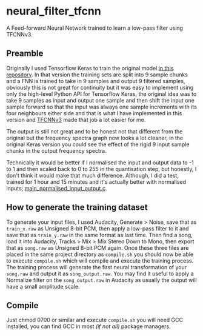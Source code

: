 # neural_filter_tfcnn
A Feed-forward Neural Network trained to learn a low-pass filter using TFCNNv3.

## Preamble
Originally I used Tensorflow Keras to train the original model [in this repository](https://github.com/jcwml/neural_filter). In that version the training sets are split into 9 sample chunks and a FNN is trained to take in 9 samples and output 9 filtered samples, obviously this is not great for continuity but it was easy to implement using only the high-level Python API for Tensorflow Keras, the original idea was to take 9 samples as input and output one sample and then shift the input one sample forward so that the input was always one sample increments with its four neighbours either side and that is what I have implemented in this version and [TFCNNv3](https://github.com/TFCNN/TFCNNv3) made that job a lot easier for me.

The output is still not great and to be honest not that different from the original but the frequency spectra graph now looks a lot cleaner, in the original Keras version you could see the effect of the rigid 9 input sample chunks in the output frequency spectra.

Technically it would be better if I normalised the input and output data to -1 to 1 and then scaled back to 0 to 255 in the quantisation step, but honestly, I don't think it would make that much difference. Although, I did a test, trained for 1 hour and 15 minutes and it's actually better with normalised inputs; [main_normalised_input_output.c](main_normalised_input_output.c).

## How to generate the training dataset
To generate your input files, I used Audacity, Generate > Noise, save that as `train_x.raw` as Unsigned 8-bit PCM, then apply a low-pass filter to it and save that as `train_y.raw` in the same format as last time. Then find a song, load it into Audacity, Tracks > Mix > Mix Stereo Down to Mono, then export that as `song.raw` as Unsigned 8-bit PCM again. Once these three files are placed in the same project directory as `compile.sh` you should now be able to execute `compile.sh` which will compile and execute the training process. The training process will generate the first neural transformation of your `song.raw` and output it as `song_output.raw`. You may find it useful to apply a Normalize filter on the `song_output.raw` in Audacity as usually the output will have a small amplitude scale.

## Compile
Just chmod 0700 or similar and execute `compile.sh` you will need GCC installed, you can find GCC in most _(if not all)_ package managers.

